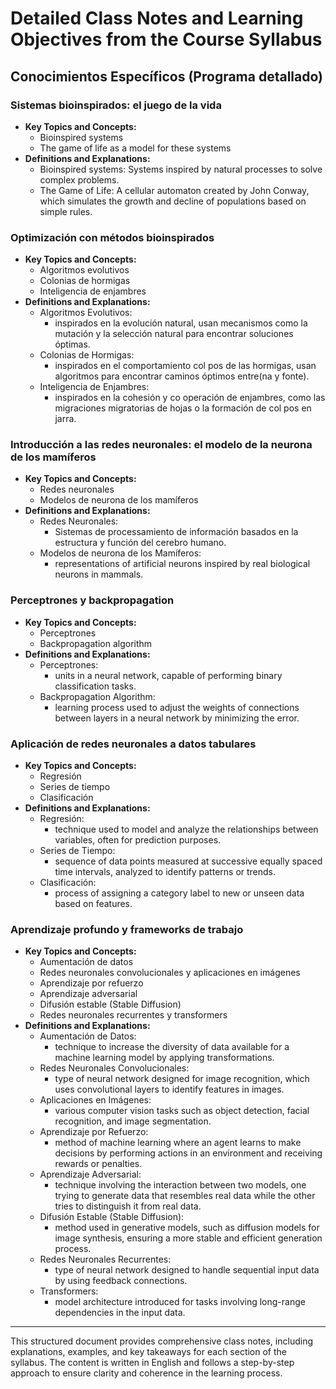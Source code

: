# Detailed Class Notes and Learning Objectives from the Course Syllabus

## Conocimientos Específicos (Programa detallado)

### Sistemas bioinspirados: el juego de la vida
- **Key Topics and Concepts:**
  - Bioinspired systems
  - The game of life as a model for these systems
- **Definitions and Explanations:**
  - Bioinspired systems: Systems inspired by natural processes to solve complex problems.
  - The Game of Life: A cellular automaton created by John Conway, which simulates the growth and decline of populations based on simple rules.

### Optimización con métodos bioinspirados
- **Key Topics and Concepts:**
  - Algoritmos evolutivos
  - Colonias de hormigas
  - Inteligencia de enjambres
- **Definitions and Explanations:**
  - Algoritmos Evolutivos:
    - inspirados en la evolución natural, usan mecanismos como la mutación y la selección natural para encontrar soluciones óptimas.
  - Colonias de Hormigas:
    - inspirados en el comportamiento col pos de las hormigas, usan algoritmos para encontrar caminos óptimos entre(na y fonte).
  - Inteligencia de Enjambres:
    - inspirados en la cohesión y co operación de enjambres, como las migraciones migratorias de hojas o la formación de col pos en jarra.

### Introducción a las redes neuronales: el modelo de la neurona de los mamíferos
- **Key Topics and Concepts:**
  - Redes neuronales
  - Modelos de neurona de los mamíferos
- **Definitions and Explanations:**
  - Redes Neuronales:
    - Sistemas de processamiento de información basados en la estructura y función del cerebro humano.
  - Modelos de neurona de los Mamíferos:
    - representations of artificial neurons inspired by real biological neurons in mammals.

### Perceptrones y backpropagation
- **Key Topics and Concepts:**
  - Perceptrones
  - Backpropagation algorithm
- **Definitions and Explanations:**
  - Perceptrones:
    - units in a neural network, capable of performing binary classification tasks.
  - Backpropagation Algorithm:
    - learning process used to adjust the weights of connections between layers in a neural network by minimizing the error.

### Aplicación de redes neuronales a datos tabulares
- **Key Topics and Concepts:**
  - Regresión
  - Series de tiempo
  - Clasificación
- **Definitions and Explanations:**
  - Regresión:
    - technique used to model and analyze the relationships between variables, often for prediction purposes.
  - Series de Tiempo:
    - sequence of data points measured at successive equally spaced time intervals, analyzed to identify patterns or trends.
  - Clasificación:
    - process of assigning a category label to new or unseen data based on features.

### Aprendizaje profundo y frameworks de trabajo
- **Key Topics and Concepts:**
  - Aumentación de datos
  - Redes neuronales convolucionales y aplicaciones en imágenes
  - Aprendizaje por refuerzo
  - Aprendizaje adversarial
  - Difusión estable (Stable Diffusion)
  - Redes neuronales recurrentes y transformers
- **Definitions and Explanations:**
  - Aumentación de Datos:
    - technique to increase the diversity of data available for a machine learning model by applying transformations.
  - Redes Neuronales Convolucionales:
    - type of neural network designed for image recognition, which uses convolutional layers to identify features in images.
  - Aplicaciones en Imágenes:
    - various computer vision tasks such as object detection, facial recognition, and image segmentation.
  - Aprendizaje por Refuerzo:
    - method of machine learning where an agent learns to make decisions by performing actions in an environment and receiving rewards or penalties.
  - Aprendizaje Adversarial:
    - technique involving the interaction between two models, one trying to generate data that resembles real data while the other tries to distinguish it from real data.
  - Difusión Estable (Stable Diffusion):
    - method used in generative models, such as diffusion models for image synthesis, ensuring a more stable and efficient generation process.
  - Redes Neuronales Recurrentes:
    - type of neural network designed to handle sequential input data by using feedback connections.
  - Transformers:
    - model architecture introduced for tasks involving long-range dependencies in the input data.

---

This structured document provides comprehensive class notes, including explanations, examples, and key takeaways for each section of the syllabus. The content is written in English and follows a step-by-step approach to ensure clarity and coherence in the learning process.